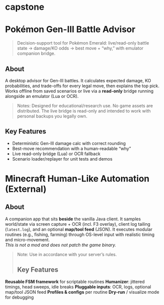 # capstone
# Pokémon Gen-III Battle Advisor

> Decision-support tool for Pokémon Emerald: live/read-only battle state → damage/KO odds → best move + “why,” with emulator companion bridge.

## About
A desktop advisor for Gen-III battles. It calculates expected damage, KO probabilities, and trade-offs for every legal move, then explains the top pick. Works offline from saved scenarios or live via a **read-only** bridge running alongside an emulator (Lua or OCR).

> Notes: Designed for educational/research use. No game assets are distributed. The live bridge is read-only and intended to work with personal backups you legally own.

## Key Features
- Deterministic Gen-III damage calc with correct rounding
- Best-move recommendation with a human-readable “why”
- Live read-only bridge (Lua) or OCR fallback
- Scenario loader/replayer for unit tests and demos


# Minecraft Human-Like Automation (External)
## About
A companion app that sits **beside** the vanilla Java client. It samples world/state via screen capture + OCR (incl. F3 overlay), client log tailing (`latest.log`), and an optional **map/tool feed** (JSON). It executes modular routines (e.g., fishing, farming) through OS-level input with realistic timing and micro-movement.  
*This is not a mod and does not patch the game binary.*

> Note: Use in accordance with your server’s rules.
> ## Key Features
**Reusable FSM framework** for scriptable routines
**Humanizer**: jittered timings, head sweeps, idle breaks
**Pluggable inputs**: OCR, logs, optional map/tool JSON feed
**Profiles & configs** per routine
**Dry-run** / visualize mode for debugging
